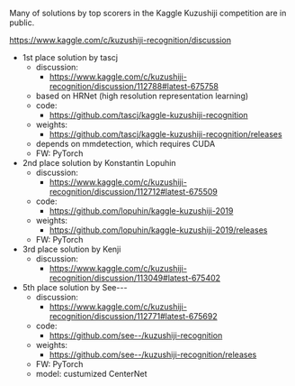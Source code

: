 Many of solutions by top scorers in the Kaggle Kuzushiji competition are in public.

https://www.kaggle.com/c/kuzushiji-recognition/discussion

- 1st place solution by tascj
    - discussion:
        - https://www.kaggle.com/c/kuzushiji-recognition/discussion/112788#latest-675758
    - based on HRNet (high resolution representation learning)
    - code:
        - https://github.com/tascj/kaggle-kuzushiji-recognition
    - weights:
        - https://github.com/tascj/kaggle-kuzushiji-recognition/releases
    - depends on mmdetection, which requires CUDA
    - FW: PyTorch
- 2nd place solution by Konstantin Lopuhin
    - discussion:
        - https://www.kaggle.com/c/kuzushiji-recognition/discussion/112712#latest-675509
    - code:
        - https://github.com/lopuhin/kaggle-kuzushiji-2019
    - weights:
        - https://github.com/lopuhin/kaggle-kuzushiji-2019/releases
    - FW: PyTorch
- 3rd place solution by Kenji
    - discussion: 
        - https://www.kaggle.com/c/kuzushiji-recognition/discussion/113049#latest-675402
- 5th place solution by See---
    - discussion:
        - https://www.kaggle.com/c/kuzushiji-recognition/discussion/112771#latest-675692
    - code:
        - https://github.com/see--/kuzushiji-recognition
    - weights:
        - https://github.com/see--/kuzushiji-recognition/releases
    - FW: PyTorch
    - model: custumized CenterNet